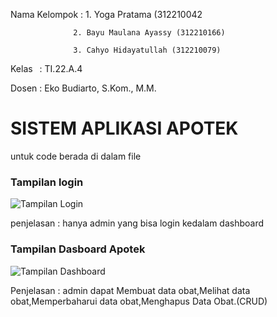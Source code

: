 Nama Kelompok  :  1. Yoga Pratama (312210042
                
                  2. Bayu Maulana Ayassy (312210166)
                 
                  3. Cahyo Hidayatullah (312210079)

Kelas          : TI.22.A.4

Dosen          : Eko Budiarto, S.Kom., M.M.

# SISTEM APLIKASI APOTEK

untuk code berada di dalam file 


### Tampilan login 

![Tampilan Login](https://github.com/user-attachments/assets/4fbad4a3-838c-4ec6-8c5e-e5ccedce6078)


penjelasan : hanya admin yang bisa login kedalam dashboard


### Tampilan Dasboard Apotek

![Tampilan Dashboard](https://github.com/user-attachments/assets/f9743f67-eb0a-408c-a5c5-7b4eb94c890e)


Penjelasan : admin dapat Membuat data obat,Melihat data obat,Memperbaharui data obat,Menghapus Data Obat.(CRUD)


 
